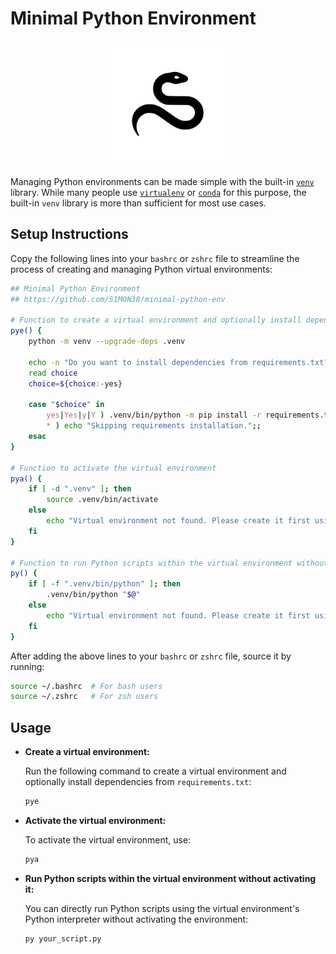 # Minimal Python Environment

<p align="center">
  <img src="https://raw.githubusercontent.com/S1M0N38/minimal-python-env/main/snake.svg" alt="Snake Logo" width="200"/>
</p>

Managing Python environments can be made simple with the built-in [`venv`](https://docs.python.org/3/library/venv.html) library. While many people use [`virtualenv`](https://virtualenv.pypa.io/en/latest/index.html) or [`conda`](https://docs.conda.io/projects/conda/en/latest/commands/index.html) for this purpose, the built-in `venv` library is more than sufficient for most use cases.

## Setup Instructions

Copy the following lines into your `bashrc` or `zshrc` file to streamline the process of creating and managing Python virtual environments:

```bash
## Minimal Python Environment 
## https://github.com/S1M0N38/minimal-python-env

# Function to create a virtual environment and optionally install dependencies
pye() {
    python -m venv --upgrade-deps .venv

    echo -n "Do you want to install dependencies from requirements.txt? (yes/no) [yes]: "
    read choice
    choice=${choice:-yes}

    case "$choice" in 
        yes|Yes|y|Y ) .venv/bin/python -m pip install -r requirements.txt;;
        * ) echo "Skipping requirements installation.";;
    esac
}

# Function to activate the virtual environment
pya() {
    if [ -d ".venv" ]; then
        source .venv/bin/activate
    else
        echo "Virtual environment not found. Please create it first using 'pye'."
    fi
}

# Function to run Python scripts within the virtual environment without activating it
py() {
    if [ -f ".venv/bin/python" ]; then
        .venv/bin/python "$@"
    else
        echo "Virtual environment not found. Please create it first using 'pye'."
    fi
}
```

After adding the above lines to your `bashrc` or `zshrc` file, source it by running:

```bash
source ~/.bashrc  # For bash users
source ~/.zshrc   # For zsh users
```

## Usage

- **Create a virtual environment:**

  Run the following command to create a virtual environment and optionally install dependencies from `requirements.txt`:

  ```bash
  pye
  ```

- **Activate the virtual environment:**

  To activate the virtual environment, use:

  ```bash
  pya
  ```

- **Run Python scripts within the virtual environment without activating it:**

  You can directly run Python scripts using the virtual environment's Python interpreter without activating the environment:

  ```bash
  py your_script.py
  ```
